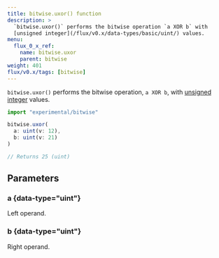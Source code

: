 ```yaml
---
title: bitwise.uxor() function
description: >
  `bitwise.uxor()` performs the bitwise operation `a XOR b` with
  [unsigned integer](/flux/v0.x/data-types/basic/uint/) values.
menu:
  flux_0_x_ref:
    name: bitwise.uxor
    parent: bitwise
weight: 401
flux/v0.x/tags: [bitwise]
---
```


`bitwise.uxor()` performs the bitwise operation, `a XOR b`, with
[unsigned integer](/flux/v0.x/data-types/basic/uint/) values.

```js
import "experimental/bitwise"

bitwise.uxor(
  a: uint(v: 12),
  b: uint(v: 21)
)

// Returns 25 (uint)
```

## Parameters

### a {data-type="uint"}
Left operand.

### b {data-type="uint"}
Right operand.